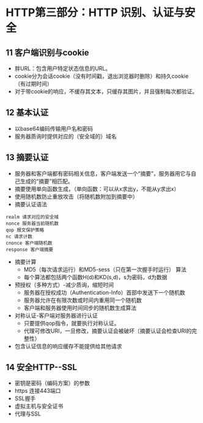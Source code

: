 # HTTP第三部分：HTTP 识别、认证与安全

## 11 客户端识别与cookie
* 胖URL：包含用户特定状态信息的URL。
* cookie分为会话cookie（没有时间戳，退出浏览器时删除）和持久cookie（有过期时间）
* 对于带cookie的响应，不缓存其文本，只缓存其图片，并且强制每次都验证。

## 12 基本认证
* 以base64编码传输用户名和密码
* 服务器质询时提供对应的（安全域的）域名

## 13 摘要认证
* 服务器和客户端都有密码相关信息，客户端发送一个“摘要”，服务器用它与自己生成的“摘要”相匹配。
* 摘要使用单向函数生成，（单向函数：可以从x求出y，不能从y求出x）
* 使用随机数防止重放攻击（将随机数附加到摘要中）
* 摘要认证语法
```
realm 请求对应的安全域
nonce 服务器当前随机数
qop 报文保护策略
nc 请求计数
cnonce 客户端随机数
response 客户端摘要
```
* 摘要计算
	- MD5（每次请求运行）和MD5-sess（只在第一次握手时运行） 算法
	- 每个算法都包括两个函数H(d)和KD(s,d)，s为密码，d为数据
* 预授权（多种方式）-减少质询，缩短时间
	- 服务器在授权成功（Authentication-Info）首部中发送下一个随机数
	- 服务器允许在有限次数或时间内重用同一个随机数
	- 客户端和服务器使用时间同步的随机数生成算法
* 对称认证-客户端对服务器进行认证
	- 只要提供qop指令，就要执行对称认证。
	- 代理可修改URI，一旦修改，摘要认证会被破坏（摘要认证会检查URI的完整性）
* 包含认证信息的响应缓存不能提供给其他请求


## 14 安全HTTP--SSL
* 密钥是密码（编码方案）的参数
* https 连接443端口
* SSL握手
* 虚拟主机与安全证书
* 代理与SSL
